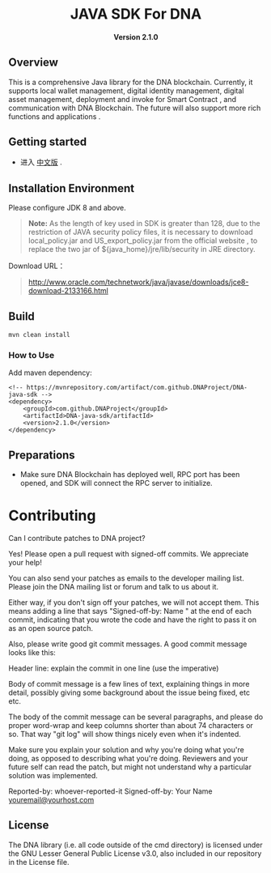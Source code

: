 
<h1 align="center">JAVA SDK For DNA </h1>
<h4 align="center">Version 2.1.0 </h4>

## Overview

This is a comprehensive Java library for the DNA blockchain. Currently, it supports local wallet management, digital identity management, digital asset management,  deployment and invoke for Smart Contract , and communication with DNA Blockchain. The future will also support more rich functions and applications .

## Getting started

* 进入 [中文版](docs/README.md) .


## Installation Environment 

Please configure JDK 8 and above.

> **Note:** As the length of key used in SDK is greater than 128, due to the restriction of JAVA security policy files, it is necessary to download local_policy.jar and US_export_policy.jar from the official website , to replace the two jar of ${java_home}/jre/lib/security in JRE directory.

Download URL：

>http://www.oracle.com/technetwork/java/javase/downloads/jce8-download-2133166.html


## Build

```
mvn clean install
```

### How to Use

Add maven dependency:

```
<!-- https://mvnrepository.com/artifact/com.github.DNAProject/DNA-java-sdk -->
<dependency>
    <groupId>com.github.DNAProject</groupId>
    <artifactId>DNA-java-sdk/artifactId>
    <version>2.1.0</version>
</dependency>
```

## Preparations

* Make sure DNA Blockchain has deployed well,  RPC port has been opened, and SDK will connect the RPC server to initialize.


# Contributing

Can I contribute patches to DNA project?

Yes! Please open a pull request with signed-off commits. We appreciate your help!

You can also send your patches as emails to the developer mailing list.
Please join the DNA mailing list or forum and talk to us about it.

Either way, if you don't sign off your patches, we will not accept them.
This means adding a line that says "Signed-off-by: Name <email>" at the
end of each commit, indicating that you wrote the code and have the right
to pass it on as an open source patch.

Also, please write good git commit messages.  A good commit message
looks like this:

  Header line: explain the commit in one line (use the imperative)

  Body of commit message is a few lines of text, explaining things
  in more detail, possibly giving some background about the issue
  being fixed, etc etc.

  The body of the commit message can be several paragraphs, and
  please do proper word-wrap and keep columns shorter than about
  74 characters or so. That way "git log" will show things
  nicely even when it's indented.

  Make sure you explain your solution and why you're doing what you're
  doing, as opposed to describing what you're doing. Reviewers and your
  future self can read the patch, but might not understand why a
  particular solution was implemented.

  Reported-by: whoever-reported-it
  Signed-off-by: Your Name <youremail@yourhost.com>


## License

The DNA library (i.e. all code outside of the cmd directory) is licensed under the GNU Lesser General Public License v3.0, also included in our repository in the License file.
